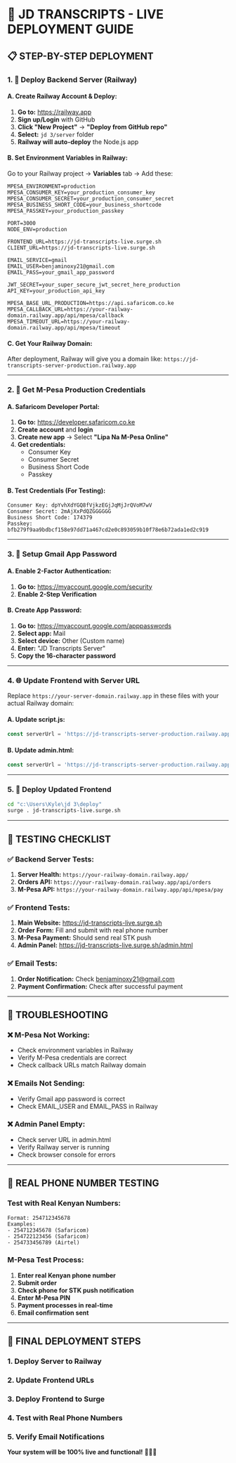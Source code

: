 # 🚀 **JD TRANSCRIPTS - LIVE DEPLOYMENT GUIDE**

## 📋 **STEP-BY-STEP DEPLOYMENT**

### **1. 🔧 Deploy Backend Server (Railway)**

#### **A. Create Railway Account & Deploy:**
1. **Go to:** https://railway.app
2. **Sign up/Login** with GitHub
3. **Click "New Project"** → **"Deploy from GitHub repo"**
4. **Select:** `jd 3/server` folder
5. **Railway will auto-deploy** the Node.js app

#### **B. Set Environment Variables in Railway:**
Go to your Railway project → **Variables** tab → Add these:

```env
MPESA_ENVIRONMENT=production
MPESA_CONSUMER_KEY=your_production_consumer_key
MPESA_CONSUMER_SECRET=your_production_consumer_secret
MPESA_BUSINESS_SHORT_CODE=your_business_shortcode
MPESA_PASSKEY=your_production_passkey

PORT=3000
NODE_ENV=production

FRONTEND_URL=https://jd-transcripts-live.surge.sh
CLIENT_URL=https://jd-transcripts-live.surge.sh

EMAIL_SERVICE=gmail
EMAIL_USER=benjaminoxy21@gmail.com
EMAIL_PASS=your_gmail_app_password

JWT_SECRET=your_super_secure_jwt_secret_here_production
API_KEY=your_production_api_key

MPESA_BASE_URL_PRODUCTION=https://api.safaricom.co.ke
MPESA_CALLBACK_URL=https://your-railway-domain.railway.app/api/mpesa/callback
MPESA_TIMEOUT_URL=https://your-railway-domain.railway.app/api/mpesa/timeout
```

#### **C. Get Your Railway Domain:**
After deployment, Railway will give you a domain like:
`https://jd-transcripts-server-production.railway.app`

---

### **2. 📱 Get M-Pesa Production Credentials**

#### **A. Safaricom Developer Portal:**
1. **Go to:** https://developer.safaricom.co.ke
2. **Create account** and **login**
3. **Create new app** → Select **"Lipa Na M-Pesa Online"**
4. **Get credentials:**
   - Consumer Key
   - Consumer Secret
   - Business Short Code
   - Passkey

#### **B. Test Credentials (For Testing):**
```
Consumer Key: dpYvhXdYGQ8fVjkzEGjJqMjJrQVoM7wV
Consumer Secret: 2mAjXxPdQZGGGGGG
Business Short Code: 174379
Passkey: bfb279f9aa9bdbcf158e97dd71a467cd2e0c893059b10f78e6b72ada1ed2c919
```

---

### **3. 📧 Setup Gmail App Password**

#### **A. Enable 2-Factor Authentication:**
1. **Go to:** https://myaccount.google.com/security
2. **Enable 2-Step Verification**

#### **B. Create App Password:**
1. **Go to:** https://myaccount.google.com/apppasswords
2. **Select app:** Mail
3. **Select device:** Other (Custom name)
4. **Enter:** "JD Transcripts Server"
5. **Copy the 16-character password**

---

### **4. 🌐 Update Frontend with Server URL**

Replace `https://your-server-domain.railway.app` in these files with your actual Railway domain:

#### **A. Update script.js:**
```javascript
const serverUrl = 'https://jd-transcripts-server-production.railway.app';
```

#### **B. Update admin.html:**
```javascript
const serverUrl = 'https://jd-transcripts-server-production.railway.app';
```

---

### **5. 🚀 Deploy Updated Frontend**

```bash
cd "c:\Users\Kyle\jd 3\deploy"
surge . jd-transcripts-live.surge.sh
```

---

## 🧪 **TESTING CHECKLIST**

### **✅ Backend Server Tests:**
1. **Server Health:** `https://your-railway-domain.railway.app/`
2. **Orders API:** `https://your-railway-domain.railway.app/api/orders`
3. **M-Pesa API:** `https://your-railway-domain.railway.app/api/mpesa/pay`

### **✅ Frontend Tests:**
1. **Main Website:** https://jd-transcripts-live.surge.sh
2. **Order Form:** Fill and submit with real phone number
3. **M-Pesa Payment:** Should send real STK push
4. **Admin Panel:** https://jd-transcripts-live.surge.sh/admin.html

### **✅ Email Tests:**
1. **Order Notification:** Check benjaminoxy21@gmail.com
2. **Payment Confirmation:** Check after successful payment

---

## 🔧 **TROUBLESHOOTING**

### **❌ M-Pesa Not Working:**
- Check environment variables in Railway
- Verify M-Pesa credentials are correct
- Check callback URLs match Railway domain

### **❌ Emails Not Sending:**
- Verify Gmail app password is correct
- Check EMAIL_USER and EMAIL_PASS in Railway

### **❌ Admin Panel Empty:**
- Check server URL in admin.html
- Verify Railway server is running
- Check browser console for errors

---

## 📱 **REAL PHONE NUMBER TESTING**

### **Test with Real Kenyan Numbers:**
```
Format: 254712345678
Examples:
- 254712345678 (Safaricom)
- 254722123456 (Safaricom)
- 254733456789 (Airtel)
```

### **M-Pesa Test Process:**
1. **Enter real Kenyan phone number**
2. **Submit order**
3. **Check phone for STK push notification**
4. **Enter M-Pesa PIN**
5. **Payment processes in real-time**
6. **Email confirmation sent**

---

## 🎯 **FINAL DEPLOYMENT STEPS**

### **1. Deploy Server to Railway**
### **2. Update Frontend URLs**
### **3. Deploy Frontend to Surge**
### **4. Test with Real Phone Numbers**
### **5. Verify Email Notifications**

**Your system will be 100% live and functional!** 🚀📱✅